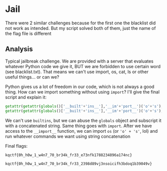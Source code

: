 # Jail

There were 2 similar challenges because for the first one the blacklist did not work as intended.
But my script solved both of them, just the name of the flag file is different

## Analysis
Typical jailbreak challenge. We are provided with a server that evaluates whatever
Python code we give it, BUT we are forbidden to use certain word (see blacklist.txt).
That means we can't use import, os, cat, ls or other useful things... or can we?

Python gives us a lot of freedom in our code, which is not always a good thing.
How can we import something without using `import`? I'll give the final script
and explain it:

```py
getattr(getattr(globals()['__built'+'ins__'],'__im'+'port__')('o'+'s'),'sy'+'stem')('l'+'s')
getattr(getattr(globals()['__built'+'ins__'],'__im'+'port__')('o'+'s'),'sy'+'stem')('c'+'at'+chr(32)+'b49ddf352c9d2cdf7b9cf26dfeff15ad5336944e772b9d0190095be946fe8af9.txt')
```

We can't use `builtins`, but we can abuse the `globals` object and subscript
it with a concatenated string. Same thing goes with `import`. After we have access
to the `__import__` function, we can import `os` (or `'o' + 's'`, lol) and run whatever
commands we want using string concatenation

Final flags:

`kqctf{0h_h0w_1_w4n7_70_br34k_fr33_e73nfk1788234896a174nc}`

`kqctf{0h_h0w_1_w4n7_70_br34k_fr33_2398d89vj3nsoicifh3bdoq1b39049v}`